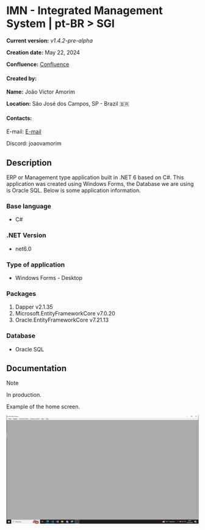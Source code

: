 # IMN - Integrated Management System | pt-BR > SGI
**Current version:** *v1.4.2-pre-alpha*

**Creation date:** May 22, 2024

**Confluence:** [Confluence](https://joaoamorim.atlassian.net/l/cp/0twGpHP5)

#### Created by:
**Name:** João Victor Amorim

**Location:** São José dos Campos, SP - Brazil :brazil:

#### Contacts: 

E-mail: [E-mail](joao.vamorim@outlook.com.br)

Discord: joaovamorim

## Description
ERP or Management type application built in .NET 6 based on C#.
This application was created using Windows Forms, the Database we are using is Oracle SQL.
Below is some application information.

### Base language
+ C#

### .NET Version
+ net6.0

### Type of application
+ Windows Forms - Desktop

### Packages
1. Dapper v2.1.35
2. Microsoft.EntityFrameworkCore v7.0.20
3. Oracle.EntityFrameworkCore v7.21.13

### Database
+ Oracle SQL

## Documentation
>[!NOTE]
>
>In production.

Example of the home screen.

![Main Screen](/README/screen.PNG "Main Screen")
